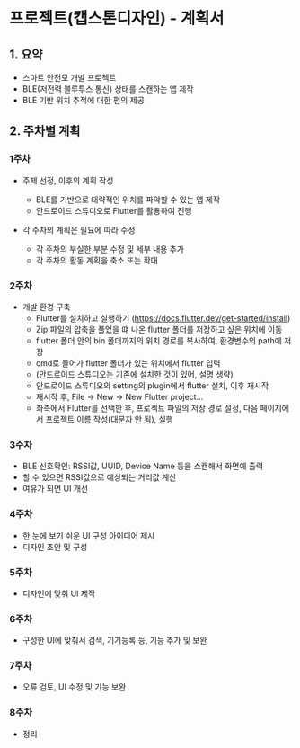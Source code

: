 # 프로젝트(캡스톤디자인) - 계획서
## 1. 요약
- 스마트 안전모 개발 프로젝트
- BLE(저전력 블루투스 통신) 상태를 스캔하는 앱 제작
- BLE 기반 위치 추적에 대한 편의 제공


  
## 2. 주차별 계획
### 1주차
- 주제 선정, 이후의 계획 작성
    - BLE를 기반으로 대략적인 위치를 파악할 수 있는 앱 제작
    - 안드로이드 스튜디오로 Flutter를 활용하여 진행
      
- 각 주차의 계획은 필요에 따라 수정
    - 각 주차의 부실한 부분 수정 및 세부 내용 추가
    - 각 주차의 활동 계획을 축소 또는 확대


### 2주차
- 개발 환경 구축
    - Flutter를 설치하고 실행하기
      (https://docs.flutter.dev/get-started/install)
    - Zip 파일의 압축을 풀었을 떄 나온 flutter 폴더를 저장하고 싶은 위치에 이동
    - flutter 폴더 안의 bin 폴더까지의 위치 경로를 복사하여, 환경변수의 path에 저장
    - cmd로 들어가 flutter 폴더가 있는 위치에서 flutter 입력
    - (안드로이드 스튜디오는 기존에 설치한 것이 있어, 설명 생략)
    - 안드로이드 스튜디오의 setting의 plugin에서 flutter 설치, 이후 재시작
    - 재시작 후, File -> New -> New Flutter project...
    - 좌측에서 Flutter를 선택한 후, 프로젝트 파일의 저장 경로 설정, 다음 페이지에서 프로젝트 이름 작성(대문자 안 됨), 실행

 
### 3주차
- BLE 신호확인: RSSI값, UUID, Device Name 등을 스캔해서 화면에 출력
- 할 수 있으면 RSSI값으로 예상되는 거리값 계산
- 여유가 되면 UI 개선

### 4주차
- 한 눈에 보기 쉬운 UI 구성 아이디어 제시
- 디자인 초안 및 구성 

### 5주차
- 디자인에 맞춰 UI 제작

### 6주차
- 구성한 UI에 맞춰서 검색, 기기등록 등, 기능 추가 및 보완

### 7주차
- 오류 검토, UI 수정 및 기능 보완

### 8주차
- 정리
